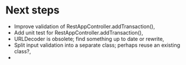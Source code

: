 
#


# Next steps

* Improve validation of RestAppController.addTransaction(),
* Add unit test for RestAppController.addTransaction(),
* URLDecoder is obsolete; find something up to date or rewrite,
* Split input validation into a separate class; perhaps reuse an existing class?,
* 